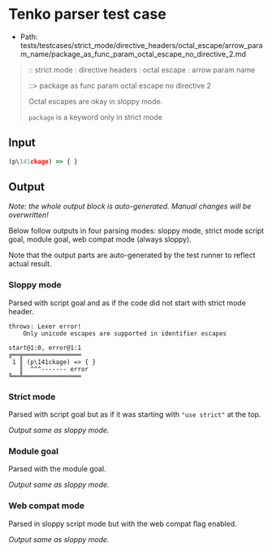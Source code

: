 # Tenko parser test case

- Path: tests/testcases/strict_mode/directive_headers/octal_escape/arrow_param_name/package_as_func_param_octal_escape_no_directive_2.md

> :: strict mode : directive headers : octal escape : arrow param name
>
> ::> package as func param octal escape no directive 2
>
> Octal escapes are okay in sloppy mode. 
>
> `package` is a keyword only in strict mode

## Input


`````js
(p\141ckage) => { }
`````

## Output

_Note: the whole output block is auto-generated. Manual changes will be overwritten!_

Below follow outputs in four parsing modes: sloppy mode, strict mode script goal, module goal, web compat mode (always sloppy).

Note that the output parts are auto-generated by the test runner to reflect actual result.

### Sloppy mode

Parsed with script goal and as if the code did not start with strict mode header.

`````
throws: Lexer error!
    Only unicode escapes are supported in identifier escapes

start@1:0, error@1:1
╔══╦════════════════
 1 ║ (p\141ckage) => { }
   ║  ^^^------- error
╚══╩════════════════

`````

### Strict mode

Parsed with script goal but as if it was starting with `"use strict"` at the top.

_Output same as sloppy mode._

### Module goal

Parsed with the module goal.

_Output same as sloppy mode._

### Web compat mode

Parsed in sloppy script mode but with the web compat flag enabled.

_Output same as sloppy mode._
